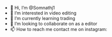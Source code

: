 - 👋 Hi, I’m @Somnathj1
- 👀 I’m interested in video editing 
- 🌱 I’m currently learning trading 
- 💞️ I’m looking to collaborate on as a editor 
- 📫 How to reach me contact me on instagram:

<!---
Somnathj1/Somnathj1 is a ✨ special ✨ repository because its `README.md` (this file) appears on your GitHub profile.
You can click the Preview link to take a look at your changes.
--->
